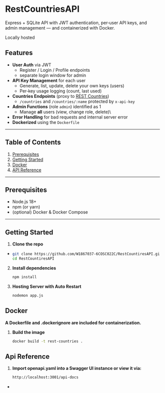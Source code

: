 # RestCountriesAPI

Express + SQLite API with JWT authentication, per‑user API keys, and admin management — and containerized with Docker.

Locally hosted

## Features

- **User Auth** via JWT
  - Register / Login / Profile endpoints
  - separate login window for admin
- **API Key Management** for each user
  - Generate, list, update, delete your own keys (users)
  - Per‑key usage logging (count, last used)
- **Countries Endpoints** (proxy to [REST Countries](https://restcountries.com))
  - `/countries` and `/countries/:name` protected by `x-api-key`
- **Admin Functions** (role `admin`) identified as 1
  - Manage **all** users (view, change role, delete)\
- **Error Handling** for bad requests and internal server error
- **Dockerized** using the `Dockerfile`

---

## Table of Contents

1. [Prerequisites](#prerequisites)
2. [Getting Started](#getting-started)
3. [Docker](#docker)
4. [API Reference](#api-reference)

---

## Prerequisites

- Node.js 18+
- npm (or yarn)
- (optional) Docker & Docker Compose

---

## Getting Started

1. **Clone the repo**

- ```bash
  git clone https://github.com/W1867037-6COSC022C/RestCountiresAPI.git
  cd RestCountiresAPI
  ```

2. **Install dependencies**

   ```bash
   npm install
   ```

3. **Hosting Server with Auto Restart**

   ```bash
   nodemon app.js
   ```

## Docker

**A Dockerfile and .dockerignore are included for containerization.**

1. **Build the image**

   ```bash
   docker build -t rest-countries .

   ```

## Api Reference

1. **Import openapi.yaml into a Swagger UI instance or view it via:**
   ```bash
   http://localhost:3001/api-docs
   ```

-
